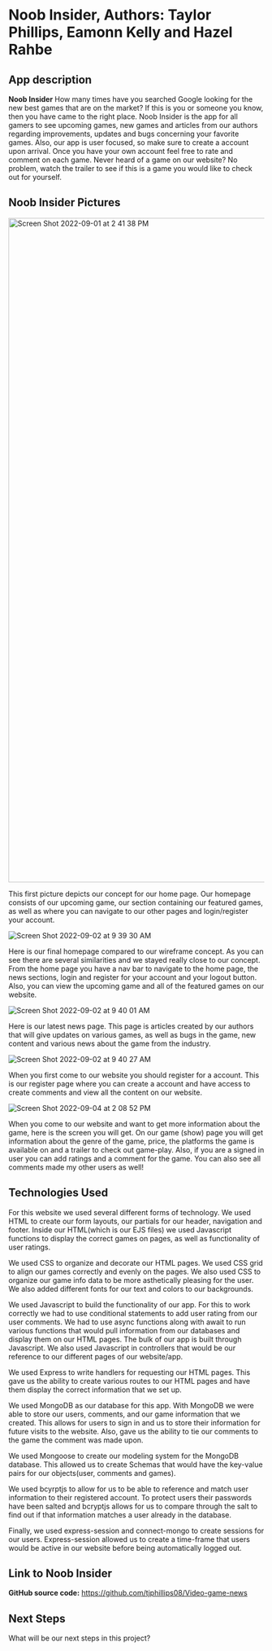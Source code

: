 # Noob Insider, Authors: Taylor Phillips, Eamonn Kelly and Hazel Rahbe

## **App description**

**Noob Insider**
How many times have you searched Google looking for the new best games that are on the market? If this is you or someone you know, then you have came to the right place. Noob Insider is the app for all gamers to see upcoming games, new games and articles from our authors regarding improvements, updates and bugs concerning your favorite games. Also, our app is user focused, so make sure to create a account upon arrival. Once you have your own account feel free to rate and comment on each game. Never heard of a game on our website? No problem, watch the trailer to see if this is a game you would like to check out for yourself. 

## **Noob Insider Pictures**
<img width="1305" alt="Screen Shot 2022-09-01 at 2 41 38 PM" src="https://user-images.githubusercontent.com/109078858/187989538-07930f56-e806-4628-a2cf-f642782432ef.png">

This first picture depicts our concept for our home page. Our homepage consists of our upcoming game, our section containing our featured games, as well as where you can navigate to our other pages and login/register your account.


![Screen Shot 2022-09-02 at 9 39 30 AM](https://user-images.githubusercontent.com/109078858/188174156-9fbd4d7e-1c4b-4497-9a3c-6d0f920e7298.png)

Here is our final homepage compared to our wireframe concept. As you can see there are several similarities and we stayed really close to our concept. From the home page you have a nav bar to navigate to the home page, the news sections, login and register for your account and your logout button. Also, you can view the upcoming game and all of the featured games on our website.


![Screen Shot 2022-09-02 at 9 40 01 AM](https://user-images.githubusercontent.com/109078858/188174819-a6051f22-62e3-45a0-be90-ea306c9196bf.png)

Here is our latest news page. This page is articles created by our authors that will give updates on various games, as well as bugs in the game, new content and various news about the game from the industry.


![Screen Shot 2022-09-02 at 9 40 27 AM](https://user-images.githubusercontent.com/109078858/188175088-7364a3ad-6acb-48ce-b25a-c9d320328cbe.png)

When you first come to our website you should register for a account. This is our register page where you can create a account and have access to create comments and view all the content on our website.


![Screen Shot 2022-09-04 at 2 08 52 PM](https://user-images.githubusercontent.com/109078858/188329731-84bc9bc3-334c-4156-90d6-ff002b3bd931.png)

When you come to our website and want to get more information about the game, here is the screen you will get. On our game (show) page you will get information about the genre of the game, price, the platforms the game is available on and a trailer to check out game-play. Also, if you are a signed in user you can add ratings and a comment for the game. You can also see all comments made my other users as well!


## **Technologies Used**

For this website we used several different forms of technology.
We used HTML to create our form layouts, our partials for our header, navigation and footer. Inside our HTML(which is our EJS files) we used Javascript functions to display the correct games on pages, as well as functionality of user ratings.

We used CSS to organize and decorate our HTML pages. We used CSS grid to align our games correctly and evenly on the pages. We also used CSS to organize our game info data to be more asthetically pleasing for the user. We also added different fonts for our text and colors to our backgrounds.

We used Javascript to build the functionality of our app. For this to work correctly we had to use conditional statements to add user rating from our user comments. We had to use async functions along with await to run various functions that would pull information from our databases and display them on our HTML pages. The bulk of our app is built through Javascript. We also used Javascript in controllers that would be our reference to our different pages of our website/app. 

We used Express to write handlers for requesting our HTML pages. This gave us the ability to create various routes to our HTML pages and have them display the correct information that we set up.

We used MongoDB as our database for this app. With MongoDB we were able to store our users, comments, and our game information that we created. This allows for users to sign in and us to store their information for future visits to the website. Also, gave us the ability to tie our comments to the game the comment was made upon.

We used Mongoose to create our modeling system for the MongoDB database. This allowed us to create Schemas that would have the key-value pairs for our objects(user, comments and games). 

We used bcyrptjs to allow for us to be able to reference and match user information to their registered account. To protect users their passwords have been salted and bcryptjs allows for us to compare through the salt to find out if that information matches a user already in the database. 

Finally, we used express-session and connect-mongo to create sessions for our users. Express-session allowed us to create a time-frame that users would be active in our website before being automatically logged out. 


## **Link to Noob Insider**

**GitHub source code:** https://github.com/tjphillips08/Video-game-news

## **Next Steps**

What will be our next steps in this project?











